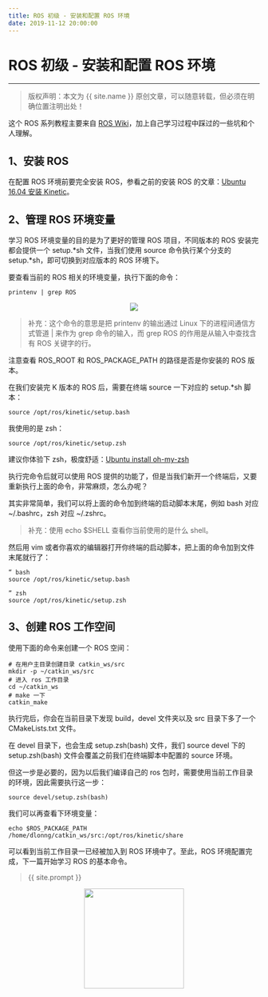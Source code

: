 ```yaml
---
title: ROS 初级 - 安装和配置 ROS 环境
date: 2019-11-12 20:00:00
---
```

# ROS 初级 - 安装和配置 ROS 环境
***
> 版权声明：本文为 {{ site.name }} 原创文章，可以随意转载，但必须在明确位置注明出处！

这个 ROS 系列教程主要来自 [ROS Wiki](http://wiki.ros.org/)，加上自己学习过程中踩过的一些坑和个人理解。

## 1、安装 ROS
在配置 ROS 环境前要完全安装 ROS，参看之前的安装 ROS 的文章：[Ubuntu 16.04 安装 Kinetic](https://dlonng.com/posts/install-kinetic)。

## 2、管理 ROS 环境变量
学习 ROS 环境变量的目的是为了更好的管理 ROS 项目，不同版本的 ROS 安装完都会提供一个 setup.*sh 文件，当我们使用 source 命令执行某个分支的 setup.*sh，即可切换到对应版本的 ROS 环境下。

要查看当前的 ROS 相关的环境变量，执行下面的命令：
```
printenv | grep ROS
```

<div  align="center">
<img src="https://dlonng.com/images/ros/config_envir/ros_env.png"/>
</div>


> 补充：这个命令的意思是把 printenv 的输出通过 Linux 下的进程间通信方式管道 | 来作为 grep 命令的输入，而 grep ROS 的作用是从输入中查找含有 ROS 关键字的行。

注意查看 ROS_ROOT 和 ROS_PACKAGE_PATH 的路径是否是你安装的 ROS 版本。

在我们安装完 K 版本的 ROS 后，需要在终端 source 一下对应的 setup.*sh 脚本：
```
source /opt/ros/kinetic/setup.bash
```
我使用的是 zsh：
```
source /opt/ros/kinetic/setup.zsh
```
建议你体验下 zsh，极度舒适：[Ubuntu install oh-my-zsh](https://dlonng.com/posts/install-zsh)

执行完命令后就可以使用 ROS 提供的功能了，但是当我们新开一个终端后，又要重新执行上面的命令，非常麻烦，怎么办呢？

其实非常简单，我们可以将上面的命令加到终端的启动脚本末尾，例如 bash 对应 ~/.bashrc，zsh 对应 ~/.zshrc。

> 补充：使用 echo $SHELL 查看你当前使用的是什么 shell。

然后用 vim 或者你喜欢的编辑器打开你终端的启动脚本，把上面的命令加到文件末尾就行了：
```
“ bash
source /opt/ros/kinetic/setup.bash
```

```
” zsh
source /opt/ros/kinetic/setup.zsh
```

## 3、创建 ROS 工作空间
使用下面的命令来创建一个 ROS 空间：

```
# 在用户主目录创建目录 catkin_ws/src
mkdir -p ~/catkin_ws/src
# 进入 ros 工作目录
cd ~/catkin_ws
# make 一下
catkin_make
```

执行完后，你会在当前目录下发现 build，devel 文件夹以及 src 目录下多了一个 CMakeLists.txt 文件。

在 devel 目录下，也会生成 setup.zsh(bash) 文件，我们 source devel 下的 setup.zsh(bash) 文件会覆盖之前我们在终端脚本中配置的 source 环境。

但这一步是必要的，因为以后我们编译自己的 ros 包时，需要使用当前工作目录的环境，因此需要执行这一步：

```
source devel/setup.zsh(bash)
```

我们可以再查看下环境变量：
```
echo $ROS_PACKAGE_PATH
/home/dlonng/catkin_ws/src:/opt/ros/kinetic/share
```
可以看到当前工作目录一已经被加入到 ROS 环境中了。至此，ROS 环境配置完成，下一篇开始学习 ROS 的基本命令。



> {{ site.prompt }}

<div  align="center">
<img src="https://dlonng.com/images/wechart.jpg" width = "200" height = "200"/>